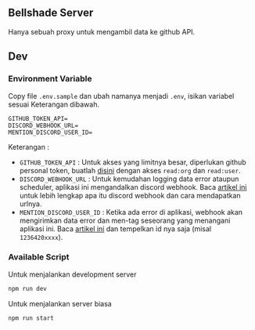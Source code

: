 ## Bellshade Server

Hanya sebuah proxy untuk mengambil data ke github API.

## Dev

### Environment Variable

Copy file `.env.sample` dan ubah namanya menjadi `.env`, isikan variabel sesuai Keterangan dibawah.

```
GITHUB_TOKEN_API=
DISCORD_WEBHOOK_URL=
MENTION_DISCORD_USER_ID=
```

Keterangan :

- `GITHUB_TOKEN_API` : Untuk akses yang limitnya besar, diperlukan github personal token, buatlah [disini](https://github.com/settings/tokens) dengan akses `read:org` dan `read:user`.
- `DISCORD_WEBHOOK_URL` : Untuk kemudahan logging data error ataupun scheduler, aplikasi ini mengandalkan discord webhook. Baca [artikel ini](https://support.discord.com/hc/en-us/articles/228383668-Intro-to-Webhooks) untuk lebih lengkap apa itu discord webhook dan cara mendapatkan urlnya.
- `MENTION_DISCORD_USER_ID` : Ketika ada error di aplikasi, webhook akan mengirimkan data error dan men-tag seseorang yang menangani aplikasi ini. Baca [artikel ini](https://birdie0.github.io/discord-webhooks-guide/other/discord_markdown.html#discord-tags) dan tempelkan id nya saja (misal `1236420xxxx`).

### Available Script

Untuk menjalankan development server

```bash
npm run dev
```

Untuk menjalankan server biasa

```bash
npm run start
```
